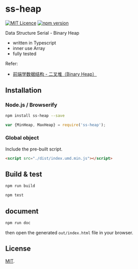 # ss-heap

[![MIT Licence](https://badges.frapsoft.com/os/mit/mit.svg?v=103)](https://opensource.org/licenses/mit-license.php) [![npm version](https://badge.fury.io/js/ss-heap.svg)](https://badge.fury.io/js/ss-heap)

Data Structure Serial -  Binary Heap

 - written in Typescript
 - inner use Array 
 - fully tested

Refer:
 - [前端学数据结构 - 二叉堆（Binary Heap）](https://boycgit.github.io/ss-heap/)

## Installation

### Node.js / Browserify

```bash
npm install ss-heap --save
```

```javascript
var {MinHeap, MaxHeap} = require('ss-heap');
```

### Global object

Include the pre-built script.

```html
<script src="./dist/index.umd.min.js"></script>

```

## Build & test

```bash
npm run build
```

```bash
npm test
```

## document

```bash
npm run doc
```

then open the generated `out/index.html` file in your browser.

## License

[MIT](LICENSE).

